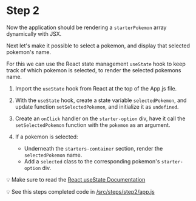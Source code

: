 # Step 2

Now the application should be rendering a `starterPokemon` array dynamically with JSX.

Next let's make it possible to select a pokemon, and display that selected pokemon's name.

For this we can use the React state management `useState` hook to keep track of which pokemon is selected, to render the selected pokemons name.

1. Import the `useState` hook from React at the top of the App.js file.

2. With the `useState` hook, create a state variable `selectedPokemon`, and update function `setSelectedPokemon`, and initialize it as `undefined`.

3. Create an `onClick` handler on the `starter-option` div, have it call the `setSelectedPokemon` function with the `pokemon` as an argument.

4. If a pokemon is selected:
   - Underneath the `starters-container` section, render the `selectedPokemon` name.
   - Add a `selected` class to the corresponding pokemon's `starter-option` div.

:bulb: Make sure to read the [React useState Documentation](https://reactjs.org/docs/hooks-state.html)

:bulb: See this steps completed code in [/src/steps/step2/app.js](https://github.com/efloden/react-redux-pokeapi/blob/main/src/steps/step2/app.js)
